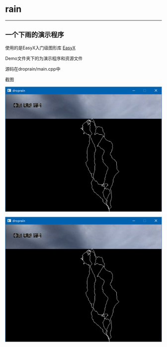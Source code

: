 # rain

----------------
## 一个下雨的演示程序

使用的是EasyX入门级图形库 [EasyX](https://www.easyx.cn/)   

Demo文件夹下的为演示程序和资源文件   

源码在droprain/main.cpp中   

截图

![pic](https://github.com/JesonWang09/rain/blob/master/pic/2018-08-06_17-13-55.png)   

![pic](https://github.com/JesonWang09/rain/blob/master/pic/2018-08-06_17-13-55.png)

